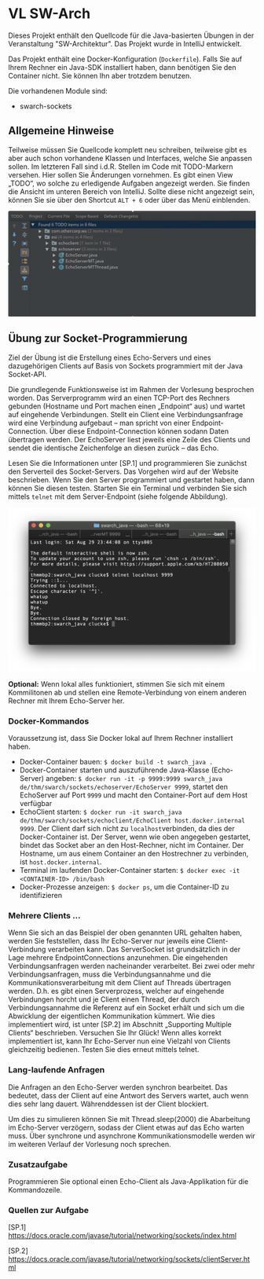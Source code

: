 # VL SW-Arch
Dieses Projekt enthält den Quellcode für die Java-basierten Übungen in der Veranstaltung "SW-Architektur". Das Projekt wurde in IntelliJ entwickelt.

Das Projekt enthält eine Docker-Konfiguration (`Dockerfile`). Falls Sie auf Ihrem Rechner ein Java-SDK installiert haben, dann benötigen Sie den Container nicht. Sie können Ihn aber trotzdem benutzen.

Die vorhandenen Module sind: 

- swarch-sockets

## Allgemeine Hinweise
Teilweise müssen Sie Quellcode komplett neu schreiben, teilweise gibt es aber auch schon vorhandene Klassen und Interfaces, welche Sie anpassen sollen. Im letzteren Fall sind i.d.R. Stellen im Code mit TODO-Markern versehen. Hier sollen Sie Änderungen vornehmen. Es gibt einen View „TODO“, wo solche zu erledigende Aufgaben angezeigt werden. Sie finden die Ansicht im unteren Bereich von IntelliJ. Sollte diese nicht angezeigt sein, können Sie sie über den Shortcut `ALT + 6` oder über das Menü einblenden.

![](doc/img/todo%20markers.png)


## Übung zur Socket-Programmierung

Ziel der Übung ist die Erstellung eines Echo-Servers und eines dazugehörigen Clients auf Basis von Sockets programmiert mit der Java Socket-API. 

Die grundlegende Funktionsweise ist im Rahmen der Vorlesung besprochen worden. Das Serverprogramm wird an einen TCP-Port des Rechners gebunden (Hostname und Port machen einen „Endpoint“ aus) und wartet auf eingehende Verbindungen. Stellt ein Client eine Verbindungsanfrage wird eine Verbindung aufgebaut – man spricht von einer Endpoint-Connection. Über diese Endpoint-Connection können sodann Daten übertragen werden. Der EchoServer liest jeweils eine Zeile des Clients und sendet die identische Zeichenfolge an diesen zurück – das Echo.

Lesen Sie die Informationen unter [SP.1] und programmieren Sie zunächst den Serverteil des Socket-Servers. Das Vorgehen wird auf der Website beschrieben. 
Wenn Sie den Server programmiert und gestartet haben, dann können Sie diesen testen. Starten Sie ein Terminal und verbinden Sie sich mittels `telnet` mit dem Server-Endpoint (siehe folgende Abbildung). 


![](doc/img/sockets-terminal.png)


**Optional:** Wenn lokal alles funktioniert, stimmen Sie sich mit einem Kommilitonen ab und stellen eine Remote-Verbindung von einem anderen Rechner mit Ihrem Echo-Server her. 
 
### Docker-Kommandos
Voraussetzung ist, dass Sie Docker lokal auf Ihrem Rechner installiert haben.

- Docker-Container bauen: `$ docker build -t swarch_java .`
- Docker-Container starten und auszuführende Java-Klasse (Echo-Server) angeben: `$ docker run -it -p 9999:9999 swarch_java de/thm/swarch/sockets/echoserver/EchoServer 9999`, startet den EchoServer auf Port `9999` und macht den Container-Port auf dem Host verfügbar 
- EchoClient starten: `$ docker run -it swarch_java de/thm/swarch/sockets/echoclient/EchoClient host.docker.internal 9999`. Der Client darf sich nicht zu `localhost`verbinden, da dies der Docker-Container ist. Der Server, wenn wie oben angegeben gestartet, bindet das Socket aber an den Host-Rechner, nicht im Container. Der Hostname, um aus einem Container an den Hostrechner zu verbinden, ist `host.docker.internal`. 
- Terminal im laufenden Docker-Container starten: `$ docker exec -it <CONTAINER-ID> /bin/bash`
- Docker-Prozesse anzeigen: `$ docker ps`, um die Container-ID zu identifizieren
 
 
### Mehrere Clients ...
Wenn Sie sich an das Beispiel der oben genannten URL gehalten haben, werden Sie feststellen, dass Ihr Echo-Server nur jeweils eine Client-Verbindung verarbeiten kann. 
Das ServerSocket ist grundsätzlich in der Lage mehrere EndpointConnections anzunehmen. Die eingehenden Verbindungsanfragen werden nacheinander verarbeitet. Bei zwei oder mehr Verbindungsanfragen, muss die Verbindungsannahme und die Kommunikationsverarbeitung mit dem Client auf Threads übertragen werden. D.h. es gibt einen Serverprozess, welcher auf eingehende Verbindungen horcht und je Client einen Thread, der durch Verbindungsannahme die Referenz auf ein Socket erhält und sich um die Abwicklung der eigentlichen Kommunikation kümmert. Wie dies implementiert wird, ist unter [SP.2] im Abschnitt „Supporting Multiple Clients“ beschrieben. Versuchen Sie Ihr Glück!
Wenn alles korrekt implementiert ist, kann Ihr Echo-Server nun eine Vielzahl von Clients gleichzeitig bedienen. Testen Sie dies erneut mittels telnet.

### Lang-laufende Anfragen
Die Anfragen an den Echo-Server werden synchron bearbeitet. Das bedeutet, dass der Client auf eine Antwort des Servers wartet, auch wenn dies sehr lang dauert. Währenddessen ist der Client blockiert. 

Um dies zu simulieren können Sie mit Thread.sleep(2000) die Abarbeitung im Echo-Server verzögern, sodass der Client etwas auf das Echo warten muss.
Über synchrone und asynchrone Kommunikationsmodelle werden wir im weiteren Verlauf der Vorlesung noch sprechen.

### Zusatzaufgabe
Programmieren Sie optional einen Echo-Client als Java-Applikation für die Kommandozeile.

### Quellen zur Aufgabe 
[SP.1] https://docs.oracle.com/javase/tutorial/networking/sockets/index.html

[SP.2] https://docs.oracle.com/javase/tutorial/networking/sockets/clientServer.html
